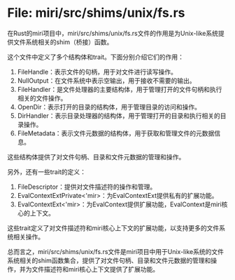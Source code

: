 # File: miri/src/shims/unix/fs.rs

在Rust的miri项目中，miri/src/shims/unix/fs.rs文件的作用是为Unix-like系统提供文件系统相关的shim（桥接）函数。

这个文件中定义了多个结构体和trait。下面分别介绍它们的作用：

1. FileHandle：表示文件的句柄，用于对文件进行读写操作。
2. NullOutput：在文件系统中表示空输出，用于接收不需要的输出。
3. FileHandler：是文件处理器的主要结构体，用于管理打开的文件句柄和执行相关的文件操作。
4. OpenDir：表示打开的目录的结构体，用于管理目录的访问和操作。
5. DirHandler：表示目录处理器的结构体，用于管理打开的目录和执行相关的目录操作。
6. FileMetadata：表示文件元数据的结构体，用于获取和管理文件的元数据信息。

这些结构体提供了对文件句柄、目录和文件元数据的管理和操作。

另外，还有一些trait的定义：

1. FileDescriptor：提供对文件描述符的操作和管理。
2. EvalContextExtPrivate<'mir>：为EvalContextExt提供私有的扩展功能。
3. EvalContextExt<'mir>：为EvalContext提供扩展功能，EvalContext是miri核心的上下文。

这些trait定义了对文件描述符和miri核心上下文的扩展功能，以支持更多的文件系统相关操作。

总而言之，miri/src/shims/unix/fs.rs文件是miri项目中用于Unix-like系统的文件系统相关的shim函数集合，提供了对文件句柄、目录和文件元数据的管理和操作，并为文件描述符和miri核心上下文提供了扩展功能。

